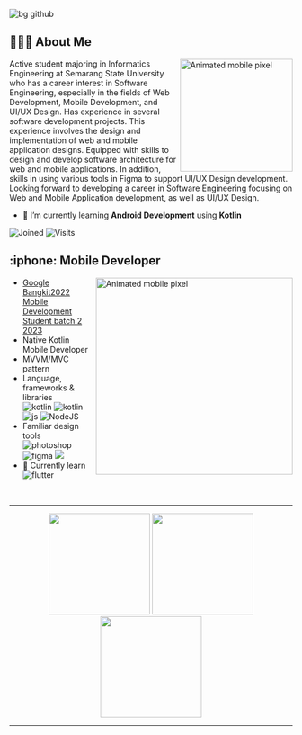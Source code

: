 ![bg github](https://github.com/ffadhl/githubAboutMe/blob/main/14_things_Pixel_GIF.gif)

<div>
<h2> 👨🏻‍💻 About Me </h2>
<img align="right" width="200" alt="Animated mobile pixel" src="https://github.com/ffadhl/githubAboutMe/blob/main/Fadhl.png"/>
Active student majoring in Informatics Engineering at Semarang State University who has a career interest in Software Engineering, especially in the fields of Web Development, Mobile Development, and UI/UX Design. Has experience in several software development projects. This experience involves the design and implementation of web and mobile application designs. Equipped with skills to design and develop software architecture for web and mobile applications. In addition, skills in using various tools in Figma to support UI/UX Design development. Looking forward to developing a career in Software Engineering focusing on Web and Mobile Application development, as well as UI/UX Design.

- 🌱 I’m currently learning **Android Development** using **Kotlin**

![Joined](https://img.shields.io/badge/Joined-September%2014,%202021-blue?style=flat&logo=github)
![Visits](https://badges.pufler.dev/visits/ffadhl/ffadhl)
</div>

<div>
<h2> :iphone: Mobile Developer </h2>
  
  <img align="right" width="350" alt="Animated mobile pixel" src="https://github.com/ffadhl/githubAboutMe/blob/main/animated.gif"/>
  
- [Google Bangkit2022 Mobile Development Student batch 2 2023](https://grow.google/intl/id_id/bangkit/?tab=mobile-development)
- Native Kotlin Mobile Developer
- MVVM/MVC pattern 
- Language, frameworks & libraries
  <br>
  <img src = "https://img.shields.io/badge/kotlin-%237F52FF.svg?style=for-the-badge&logo=kotlin&logoColor=white" alt="kotlin"/>
  <img src = "https://img.shields.io/badge/Dart-%230678BE.svg?style=for-the-badge&logo=dart&logoColor=white" alt="kotlin"/>
  <br>
  <img src = "https://img.shields.io/badge/javascript-%23323330.svg?style=for-the-badge&logo=javascript&logoColor=%23F7DF1E" alt="js"/>
  <img src = "https://img.shields.io/badge/node.js-6DA55F?style=for-the-badge&logo=node.js&logoColor=white" alt = "NodeJS" />
  <br>
- Familiar design tools
  <br>
  <img src = "https://img.shields.io/badge/adobe%20photoshop-%2331A8FF.svg?style=for-the-badge&logo=adobe%20photoshop&logoColor=white" alt = "photoshop" />
  <img src = "https://img.shields.io/badge/figma-%23F24E1E.svg?style=for-the-badge&logo=figma&logoColor=white" alt = "figma" />
  <img src="https://img.shields.io/badge/adobe%20illustrator-%23FF9A00.svg?&style=for-the-badge&logo=adobe%20illustrator&logoColor=black" />
  <br>
- 🌱 Currently learn
  <br>
  <img src = "https://img.shields.io/badge/Flutter-%2302569B.svg?style=for-the-badge&logo=Flutter&logoColor=white" alt = "flutter" />
</div>

<br>

----

<div align="center"/>

<img height="180em" src="https://github-readme-stats-aljn.vercel.app/api?username=ffadhl&theme=material-palenight&count_private=true&hide=contribs&show_icons=true" />
<img height="180em" src="https://github-readme-stats-aljn.vercel.app/api/top-langs/?username=ffadhl&theme=material-palenight&hide=php,asp.net,rich+text+format,hlsl,css,shaderlab,hack&langs_count=8&layout=compact" />
<img height="180em" src="http://github-readme-streak-stats.herokuapp.com?user=ffadhl&theme=material-palenight&date_format=M%20j%5B%2C%20Y%5D"/>

</div>

----
